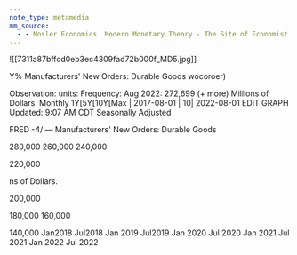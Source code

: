 ```yaml
---
note_type: metamedia
mm_source:
  - - Mosler Economics  Modern Monetary Theory - The Site of Economist Warren MoslerMosler Economics  Modern Monetary Theory  The Site of Economist Warren Mosler.md
---
```


![[7311a87bffcd0eb3ec4309fad72b000f_MD5.jpg]]

Y% Manufacturers' New Orders: Durable Goods wocoroer)

Observation: units: Frequency:
Aug 2022: 272,699 (+ more)  Millions of Dollars. Monthly 1Y[5Y[10Y[Max | 2017-08-01 | 10| 2022-08-01 EDIT GRAPH
Updated: 9:07 AM CDT Seasonally Adjusted

FRED -4/ — Manufacturers' New Orders: Durable Goods

280,000
260,000
240,000

220,000

ns of Dollars.

200,000

180,000
160,000

140,000
Jan2018 Jul2018 Jan 2019 Jul2019 Jan 2020 Jul 2020 Jan 2021 Jul 2021 Jan 2022 Jul 2022

